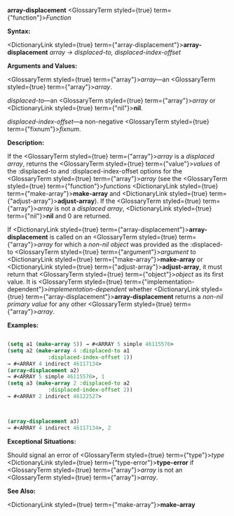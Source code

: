 **array-displacement** <GlossaryTerm styled={true} term={"function"}><i>Function</i></GlossaryTerm> 



**Syntax:** 



<DictionaryLink styled={true} term={"array-displacement"}><b>array-displacement</b></DictionaryLink> *array → displaced-to, displaced-index-offset* 



**Arguments and Values:** 



<GlossaryTerm styled={true} term={"array"}><i>array</i></GlossaryTerm>—an <GlossaryTerm styled={true} term={"array"}><i>array</i></GlossaryTerm>. 



*displaced-to*—an <GlossaryTerm styled={true} term={"array"}><i>array</i></GlossaryTerm> or <DictionaryLink styled={true} term={"nil"}><b>nil</b></DictionaryLink>. 



*displaced-index-offset*—a non-negative <GlossaryTerm styled={true} term={"fixnum"}><i>fixnum</i></GlossaryTerm>. 



**Description:** 



If the <GlossaryTerm styled={true} term={"array"}><i>array</i></GlossaryTerm> is a *displaced array*, returns the <GlossaryTerm styled={true} term={"value"}><i>values</i></GlossaryTerm> of the :displaced-to and :displaced-index-offset options for the <GlossaryTerm styled={true} term={"array"}><i>array</i></GlossaryTerm> (see the <GlossaryTerm styled={true} term={"function"}><i>functions</i></GlossaryTerm> <DictionaryLink styled={true} term={"make-array"}><b>make-array</b></DictionaryLink> and <DictionaryLink styled={true} term={"adjust-array"}><b>adjust-array</b></DictionaryLink>). If the <GlossaryTerm styled={true} term={"array"}><i>array</i></GlossaryTerm> is not a *displaced array*, <DictionaryLink styled={true} term={"nil"}><b>nil</b></DictionaryLink> and 0 are returned. 



If <DictionaryLink styled={true} term={"array-displacement"}><b>array-displacement</b></DictionaryLink> is called on an <GlossaryTerm styled={true} term={"array"}><i>array</i></GlossaryTerm> for which a *non-nil object* was provided as the :displaced-to <GlossaryTerm styled={true} term={"argument"}><i>argument</i></GlossaryTerm> to <DictionaryLink styled={true} term={"make-array"}><b>make-array</b></DictionaryLink> or <DictionaryLink styled={true} term={"adjust-array"}><b>adjust-array</b></DictionaryLink>, it must return that <GlossaryTerm styled={true} term={"object"}><i>object</i></GlossaryTerm> as its first value. It is <GlossaryTerm styled={true} term={"implementation-dependent"}><i>implementation-dependent</i></GlossaryTerm> whether <DictionaryLink styled={true} term={"array-displacement"}><b>array-displacement</b></DictionaryLink> returns a *non-nil primary value* for any other <GlossaryTerm styled={true} term={"array"}><i>array</i></GlossaryTerm>. 



**Examples:**
```lisp

(setq a1 (make-array 5)) → #<ARRAY 5 simple 46115576> 
(setq a2 (make-array 4 :displaced-to a1 
		     :displaced-index-offset 1)) 
→ #<ARRAY 4 indirect 46117134> 
(array-displacement a2) 
→ #<ARRAY 5 simple 46115576>, 1 
(setq a3 (make-array 2 :displaced-to a2 
		     :displaced-index-offset 2)) 
→ #<ARRAY 2 indirect 46122527> 



(array-displacement a3) 
→ #<ARRAY 4 indirect 46117134>, 2 

```
**Exceptional Situations:** 



Should signal an error of <GlossaryTerm styled={true} term={"type"}><i>type</i></GlossaryTerm> <DictionaryLink styled={true} term={"type-error"}><b>type-error</b></DictionaryLink> if <GlossaryTerm styled={true} term={"array"}><i>array</i></GlossaryTerm> is not an <GlossaryTerm styled={true} term={"array"}><i>array</i></GlossaryTerm>. 



**See Also:** 



<DictionaryLink styled={true} term={"make-array"}><b>make-array</b></DictionaryLink> 



